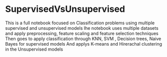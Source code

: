 # SupervisedVsUnsupervised
This is a full notebook focused on Classification problems using multiple supervised and unsupervised models
Ihe notebook uses multiple datasets and apply preprocessing, feature scaling and feature selection techniques 
Then goes to apply classification through KNN, SVM , Decision trees, Naive Bayes for supervised models 
And applys K-means and Hirerachal clustering in the Unsupervised models 
